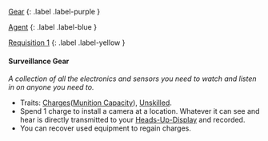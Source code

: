 [Gear](Game/Gear-List)
{: .label .label-purple }

[Agent](Game/Agent)
{: .label .label-blue }

[Requisition 1](Game/Deployment#Requisition)
{: .label .label-yellow }

#### Surveillance Gear

_A collection of all the electronics and sensors you need to watch and listen in on anyone you need to._

- Traits: [Charges](Game/Core/Blocks/Charges)([Munition Capacity](Game/Blocks/Munition-Capacity)), [Unskilled](Game/Core/Blocks/Unskilled).
- Spend 1 charge to install a camera at a location. Whatever it can see and hear is directly transmitted to your [Heads-Up-Display](Game/Blocks/Heads-Up-Display) and recorded.
- You can recover used equipment to regain charges.
